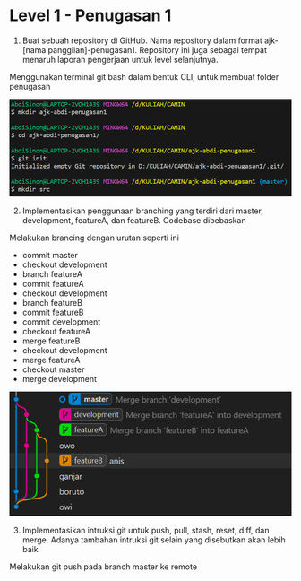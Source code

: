 # Level 1 - Penugasan 1

1. Buat sebuah repository di GitHub. Nama repository dalam format ajk-[nama panggilan]-penugasan1. Repository ini juga sebagai tempat menaruh laporan pengerjaan untuk level selanjutnya.

Menggunakan terminal git bash dalam bentuk CLI, untuk membuat folder penugasan

![no1](src/img/level1-no1.png)

2. Implementasikan penggunaan branching yang terdiri dari master, development, featureA, dan featureB. Codebase dibebaskan

Melakukan brancing dengan urutan seperti ini

- commit master
- checkout development
- branch featureA
- commit featureA
- checkout development
- branch featureB
- commit featureB
- commit development
- checkout featureA
- merge featureB
- checkout development
- merge featureA
- checkout master
- merge development

![no2](src/img/level1-no2.png)

3. Implementasikan intruksi git untuk push, pull, stash, reset, diff, dan merge. Adanya tambahan intruksi git selain yang disebutkan akan lebih baik

Melakukan git push pada branch master ke remote